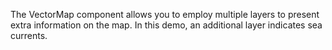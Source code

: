 The VectorMap component allows you to&nbsp;employ multiple layers to&nbsp;present extra information on&nbsp;the map. In&nbsp;this demo, an&nbsp;additional layer indicates sea currents.